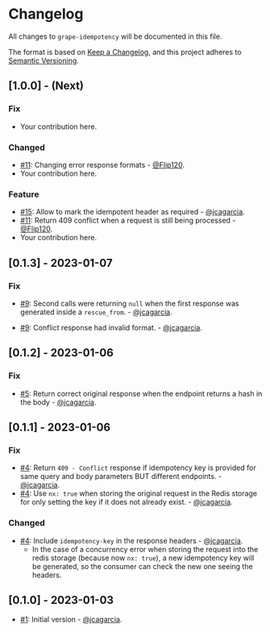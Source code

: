# Changelog
All changes to `grape-idempotency` will be documented in this file.

The format is based on [Keep a Changelog](https://keepachangelog.com/en/1.0.0/),
and this project adheres to [Semantic Versioning](https://semver.org/spec/v2.0.0.html).

## [1.0.0] - (Next)

### Fix

* Your contribution here.

### Changed

* [#11](https://github.com/jcagarcia/grape-idempotency/pull/11): Changing error response formats - [@Flip120](https://github.com/Flip120).
* Your contribution here.

### Feature

* [#15](https://github.com/jcagarcia/grape-idempotency/pull/15): Allow to mark the idempotent header as required - [@jcagarcia](https://github.com/jcagarcia).
* [#11](https://github.com/jcagarcia/grape-idempotency/pull/11): Return 409 conflict when a request is still being processed - [@Flip120](https://github.com/Flip120).
* Your contribution here.

## [0.1.3] - 2023-01-07

### Fix

* [#9](https://github.com/jcagarcia/grape-idempotency/pull/9): Second calls were returning `null` when the first response was generated inside a `rescue_from`. - [@jcagarcia](https://github.com/jcagarcia).
- [#9](https://github.com/jcagarcia/grape-idempotency/pull/9): Conflict response had invalid format. - [@jcagarcia](https://github.com/jcagarcia).

## [0.1.2] - 2023-01-06

### Fix

* [#5](https://github.com/jcagarcia/grape-idempotency/pull/5): Return correct original response when the endpoint returns a hash in the body - [@jcagarcia](https://github.com/jcagarcia).

## [0.1.1] - 2023-01-06

### Fix

* [#4](https://github.com/jcagarcia/grape-idempotency/pull/4): Return `409 - Conflict` response if idempotency key is provided for same query and body parameters BUT different endpoints. - [@jcagarcia](https://github.com/jcagarcia).
* [#4](https://github.com/jcagarcia/grape-idempotency/pull/4): Use `nx: true` when storing the original request in the Redis storage for only setting the key if it does not already exist. - [@jcagarcia](https://github.com/jcagarcia).

### Changed

* [#4](https://github.com/jcagarcia/grape-idempotency/pull/4): Include `idempotency-key` in the response headers - [@jcagarcia](https://github.com/jcagarcia).
  * In the case of a concurrency error when storing the request into the redis storage (because now `nx: true`), a new idempotency key will be generated, so the consumer can check the new one seeing the headers.

## [0.1.0] - 2023-01-03

* [#1](https://github.com/jcagarcia/grape-idempotency/pull/1): Initial version - [@jcagarcia](https://github.com/jcagarcia).
